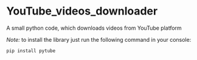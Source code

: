 # YouTube_videos_downloader
A small python code, which downloads videos from YouTube platform

*Note:* to install the library just run the following command in your console:
```
pip install pytube
```

